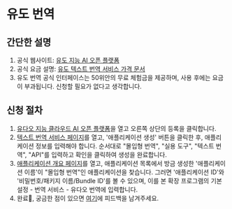 # 유도 번역

## 간단한 설명

1. 공식 웹사이트: [유도 지능 AI 오픈 플랫폼](http://ai.youdao.com/)
2. 공식 요금 설명: [유도 텍스트 번역 서비스 가격 문서](https://ai.youdao.com/DOCSIRMA/html/%E8%87%AA%E7%84%B6%E8%AF%AD%E8%A8%80%E7%BF%BB%E8%AF%91/%E4%BA%A7%E5%93%81%E5%AE%9A%E4%BB%B7/%E6%96%87%E6%9C%AC%E7%BF%BB%E8%AF%91%E6%9C%8D%E5%8A%A1/%E6%96%87%E6%9C%AC%E7%BF%BB%E8%AF%91%E6%9C%8D%E5%8A%A1-%E4%BA%A7%E5%93%81%E5%AE%9A%E4%BB%B7.html)
3. 유도 번역 공식 인터페이스는 50위안의 무료 체험금을 제공하며, 사용 후에는 요금이 부과됩니다. 신청할 필요가 없다고 생각합니다.

## 신청 절차

1. [유다오 지능 클라우드 AI 오픈 플랫폼](http://ai.youdao.com)을 열고 오른쪽 상단의 등록을 클릭합니다.
2. [텍스트 번역 서비스 페이지](https://ai.youdao.com/console/#/service-singleton/text-translation)를 열고, '애플리케이션 생성' 버튼을 클릭한 후, 애플리케이션 정보를 입력해야 합니다. 순서대로 "몰입형 번역", "실용 도구", "텍스트 번역", "API"를 입력하고 확인을 클릭하여 생성을 완료합니다.
3. [애플리케이션 개요 페이지](https://ai.youdao.com/console/#/app-overview)를 열고, 애플리케이션 목록에서 방금 생성한 '애플리케이션 이름'이 "몰입형 번역"인 애플리케이션을 찾습니다. 그러면 '애플리케이션 ID'와 '비밀번호/패키지 이름/Bundle ID'를 볼 수 있으며, 이를 본 확장 프로그램의 기본 설정 - 번역 서비스 - 유다오 번역에 입력합니다.
4. 완료🎉, 궁금한 점이 있으면 [여기](https://github.com/immersive-translate/immersive-translate/issues/137)에 피드백을 남겨주세요.
